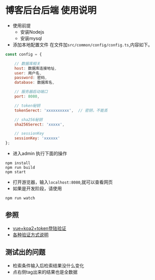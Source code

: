 <!--
 * @Description: 博客后台后端
 * @Author: shenxf
 * @Date: 2019-04-28 16:39:12
 -->
# 博客后台后端 使用说明

- 使用前提
    + 安装Nodejs
    + 安装mysql
- 添加本地配置文件 在文件加`src/common/config/config.ts`,内容如下。
```javascript
const config = {

    // 数据库相关
    host: 数据库连接地址,
    user: 用户名,
    password: 密码,
    database: 数据库名,

    // 服务器启动端口
    port: 8080,

    // token秘钥
    tokenSerect: 'xxxxxxxxxx',  // 密钥，不能丢

    // sha256秘钥
    sha256Serect: 'xxxxx',

    // sessionKey
    sessionKey: 'xxxxxx'
};
```
- 进入admin 执行下面的操作
```shell
npm install
npm run build
npm start
```
- 打开游览器，输入`localhost:8080`,就可以查看网页
- 如果是开发阶段，请使用
```shell
npm run watch
```

## 参照
- [vue+koa2+token登陆验证](https://www.jianshu.com/p/406301bead0c)
- [各种验证方式说明](http://www.cnblogs.com/hongdiandian/p/9294970.html)

## 测试出的问题
- 检索条件输入后检索结果没什么变化
- 点右侧tag出来的结果也是全数据